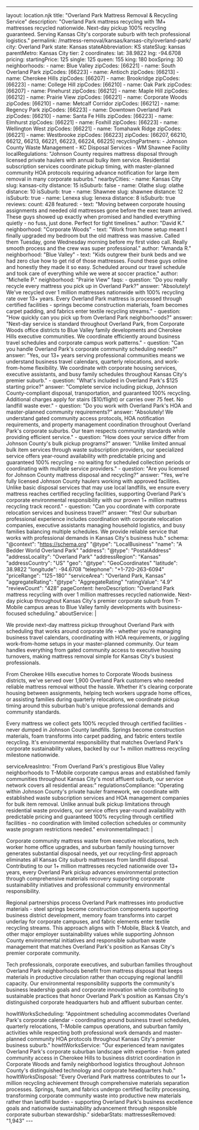 ---
layout: location.njk
title: "Overland Park Mattress Removal & Recycling Service"
description: "Overland Park mattress recycling with 1M+ mattresses recycled nationwide. Next-day pickup 100% recycling guaranteed. Serving Kansas City's corporate suburb with tech professional logistics."
permalink: /mattress-removal/kansas/kansas-city/overland-park/
city: Overland Park state: Kansas stateAbbreviation: KS stateSlug: kansas parentMetro: Kansas City tier: 2 coordinates: lat: 38.9822 lng: -94.6708 pricing: startingPrice: 125 single: 125 queen: 155 king: 180 boxSpring: 30 neighborhoods: - name: Blue Valley zipCodes: [66221] - name: South Overland Park zipCodes: [66223] - name: Antioch zipCodes: [66213] - name: Cherokee Hills zipCodes: [66207] - name: Brookridge zipCodes: [66223] - name: College Hill zipCodes: [66210] - name: Oak Park zipCodes: [66207] - name: Pinehurst zipCodes: [66212] - name: Maple Hill zipCodes: [66212] - name: Prairie View zipCodes: [66221] - name: Corporate Woods zipCodes: [66210] - name: Metcalf Corridor zipCodes: [66212] - name: Regency Park zipCodes: [66223] - name: Downtown Overland Park zipCodes: [66210] - name: Santa Fe Hills zipCodes: [66223] - name: Elmhurst zipCodes: [66221] - name: Foxhill zipCodes: [66223] - name: Wellington West zipCodes: [66221] - name: Tomahawk Ridge zipCodes: [66221] - name: Westbrooke zipCodes: [66223] zipCodes: [66207, 66210, 66212, 66213, 66221, 66223, 66224, 66225] recyclingPartners: - Johnson County Waste Management - KC Disposal Services - WM Shawnee Facility localRegulations: "Johnson County requires mattress disposal through licensed private haulers with annual bulky item service. Residential subscription services coordinate pickup timing, with master-planned community HOA protocols requiring advance notification for large item removal in many corporate suburbs." nearbyCities: - name: Kansas City slug: kansas-city distance: 15 isSuburb: false - name: Olathe slug: olathe distance: 10 isSuburb: true - name: Shawnee slug: shawnee distance: 12 isSuburb: true - name: Lenexa slug: lenexa distance: 8 isSuburb: true reviews: count: 428 featured: - text: "Moving between corporate housing assignments and needed old mattresses gone before the exec team arrived. These guys showed up exactly when promised and handled everything quietly - no fuss, just done. Perfect for tight timelines." author: "David K." neighborhood: "Corporate Woods" - text: "Work from home setup meant I finally upgraded my bedroom but the old mattress was massive. Called them Tuesday, gone Wednesday morning before my first video call. Really smooth process and the crew was super professional." author: "Amanda R." neighborhood: "Blue Valley" - text: "Kids outgrew their bunk beds and we had zero clue how to get rid of those mattresses. Found these guys online and honestly they made it so easy. Scheduled around our travel schedule and took care of everything while we were at soccer practice." author: "Michelle P." neighborhood: "Prairie View" faqs: - question: "Do you really recycle every mattress you pick up in Overland Park?" answer: "Absolutely! We've recycled over 1 million mattresses nationwide with 100% recycling rate over 13+ years. Every Overland Park mattress is processed through certified facilities - springs become construction materials, foam becomes carpet padding, and fabrics enter textile recycling streams." - question: "How quickly can you pick up from Overland Park neighborhoods?" answer: "Next-day service is standard throughout Overland Park, from Corporate Woods office districts to Blue Valley family developments and Cherokee Hills executive communities. We coordinate efficiently around business travel schedules and corporate campus work patterns." - question: "Can you handle Overland Park's corporate community scheduling needs?" answer: "Yes, our 13+ years serving professional communities means we understand business travel calendars, quarterly relocations, and work-from-home flexibility. We coordinate with corporate housing services, executive assistants, and busy family schedules throughout Kansas City's premier suburb." - question: "What's included in Overland Park's $125 starting price?" answer: "Complete service including pickup, Johnson County-compliant disposal, transportation, and guaranteed 100% recycling. Additional charges apply for stairs ($10/flight) or carries over 75 feet. No landfill waste ever." - question: "Do you work with Overland Park's HOA and master-planned community requirements?" answer: "Absolutely! We understand gated community access protocols, HOA notification requirements, and property management coordination throughout Overland Park's corporate suburbs. Our team respects community standards while providing efficient service." - question: "How does your service differ from Johnson County's bulk pickup programs?" answer: "Unlike limited annual bulk item services through waste subscription providers, our specialized service offers year-round availability with predictable pricing and guaranteed 100% recycling - no waiting for scheduled collection periods or coordinating with multiple service providers." - question: "Are you licensed for Johnson County mattress disposal and recycling?" answer: "Yes, we're fully licensed Johnson County haulers working with approved facilities. Unlike basic disposal services that may use local landfills, we ensure every mattress reaches certified recycling facilities, supporting Overland Park's corporate environmental responsibility with our proven 1+ million mattress recycling track record." - question: "Can you coordinate with corporate relocation services and business travel?" answer: "Yes! Our suburban professional experience includes coordination with corporate relocation companies, executive assistants managing household logistics, and busy families balancing multiple schedules. We provide reliable service that works with professional demands in Kansas City's business hub." schema: "@context": "https://schema.org" "@type": "LocalBusiness" "name": "A Bedder World Overland Park" "address": "@type": "PostalAddress" "addressLocality": "Overland Park" "addressRegion": "Kansas" "addressCountry": "US" "geo": "@type": "GeoCoordinates" "latitude": 38.9822 "longitude": -94.6708 "telephone": "+1-720-263-6094" "priceRange": "$125-$180" "serviceArea": "Overland Park, Kansas" "aggregateRating": "@type": "AggregateRating" "ratingValue": "4.9" "reviewCount": "428" pageContent: heroDescription: "Overland Park mattress recycling with over 1 million mattresses recycled nationwide. Next-day pickup throughout Kansas City's premier corporate suburb from T-Mobile campus areas to Blue Valley family developments with business-focused scheduling." aboutService: | <p>We provide next-day mattress pickup throughout Overland Park with scheduling that works around corporate life - whether you're managing business travel calendars, coordinating with HOA requirements, or juggling work-from-home setups in your master-planned community. Our team handles everything from gated community access to executive housing turnovers, making mattress removal simple for Kansas City's busiest professionals.</p> <p>From Cherokee Hills executive homes to Corporate Woods business districts, we've served over 1,900 Overland Park customers who needed reliable mattress removal without the hassle. Whether it's clearing corporate housing between assignments, helping tech workers upgrade home offices, or assisting families during quarterly relocations, we coordinate pickup timing around this suburban hub's unique professional demands and community standards.</p> <p>Every mattress we collect gets 100% recycled through certified facilities - never dumped in Johnson County landfills. Springs become construction materials, foam transforms into carpet padding, and fabric enters textile recycling. It's environmental responsibility that matches Overland Park's corporate sustainability values, backed by our 1+ million mattress recycling milestone nationwide.</p> serviceAreasIntro: "From Overland Park's prestigious Blue Valley neighborhoods to T-Mobile corporate campus areas and established family communities throughout Kansas City's most affluent suburb, our service network covers all residential areas:" regulationsCompliance: "Operating within Johnson County's private hauler framework, we coordinate with established waste subscription services and HOA management companies for bulk item removal. Unlike annual bulk pickup limitations through residential waste providers, our service offers year-round availability with predictable pricing and guaranteed 100% recycling through certified facilities - no coordination with limited collection schedules or community waste program restrictions needed." environmentalImpact: | <p>Corporate community mattress waste from executive relocations, tech worker home office upgrades, and suburban family housing turnover generates substantial disposal needs, yet our recycling-first approach eliminates all Kansas City suburb mattresses from landfill disposal. Contributing to our 1+ million mattresses recycled nationwide over 13+ years, every Overland Park pickup advances environmental protection through comprehensive materials recovery supporting corporate sustainability initiatives and professional community environmental responsibility.</p> <p>Regional partnerships process Overland Park mattresses into productive materials - steel springs become construction components supporting business district development, memory foam transforms into carpet underlay for corporate campuses, and fabric elements enter textile recycling streams. This approach aligns with T-Mobile, Black & Veatch, and other major employer sustainability values while supporting Johnson County environmental initiatives and responsible suburban waste management that matches Overland Park's position as Kansas City's premier corporate community.</p> <p>Tech professionals, corporate executives, and suburban families throughout Overland Park neighborhoods benefit from mattress disposal that keeps materials in productive circulation rather than occupying regional landfill capacity. Our environmental responsibility supports the community's business leadership goals and corporate innovation while contributing to sustainable practices that honor Overland Park's position as Kansas City's distinguished corporate headquarters hub and affluent suburban center.</p> howItWorksScheduling: "Appointment scheduling accommodates Overland Park's corporate calendar - coordinating around business travel schedules, quarterly relocations, T-Mobile campus operations, and suburban family activities while respecting both professional work demands and master-planned community HOA protocols throughout Kansas City's premier business suburb." howItWorksService: "Our experienced team navigates Overland Park's corporate suburban landscape with expertise - from gated community access in Cherokee Hills to business district coordination in Corporate Woods and family neighborhood logistics throughout Johnson County's distinguished technology and corporate headquarters hub." howItWorksDisposal: "Every Overland Park mattress contributes to our 1+ million recycling achievement through comprehensive materials separation processes. Springs, foam, and fabrics undergo certified facility processing, transforming corporate community waste into productive new materials rather than landfill burden - supporting Overland Park's business excellence goals and nationwide sustainability advancement through responsible corporate suburban stewardship." sidebarStats: mattressesRemoved: "1,943" ---